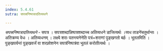```yaml
---
index: 5.4.61
sutra: सपत्त्रनिष्पत्रादतिव्यथने

---
```

_सपत्त्रनिष्पत्रादतिव्यथने_ - सपत्र । सपत्रशब्दान्निष्पत्रशब्दाच्च अतिव्यधने डाजित्यर्थः ।व्यध ताडने॑चतुर्थान्तः । अतिक्रम्य वेधः । अतिव्यधनम् । लक्ष्ये शराः पतन्त्यनेनेति पत्रं=शराणां पुङ्खगतो बर्हः । भूतलमिति ।पुङ्खपर्यन्तं पुङ्खवर्जं वा शरप्रवेशनेन सपत्र॑निष्पत्र॑वा भूतलं करोतीत्यर्थः ।